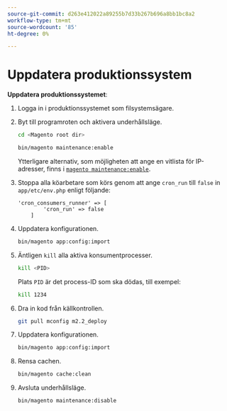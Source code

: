 ```yaml
---
source-git-commit: d263e412022a89255b7d33b267b696a8bb1bc8a2
workflow-type: tm+mt
source-wordcount: '85'
ht-degree: 0%

---
```

# Uppdatera produktionssystem

**Uppdatera produktionssystemet**:

1. Logga in i produktionssystemet som filsystemsägare.
1. Byt till programroten och aktivera underhållsläge.

   ```bash
   cd <Magento root dir>
   ```

   ```bash
   bin/magento maintenance:enable
   ```

   Ytterligare alternativ, som möjligheten att ange en vitlista för IP-adresser, finns i [`magento maintenance:enable`](../installation/tutorials/maintenance-mode.md).

1. Stoppa alla köarbetare som körs genom att ange `cron_run` till `false` in `app/etc/env.php` enligt följande:

   ```php?start_inline=1
   'cron_consumers_runner' => [
           'cron_run' => false
       ]
   ```

1. Uppdatera konfigurationen.

   ```bash
   bin/magento app:config:import
   ```

1. Äntligen `kill` alla aktiva konsumentprocesser.

   ```bash
   kill <PID>
   ```

   Plats `PID` är det process-ID som ska dödas, till exempel:

   ```bash
   kill 1234
   ```

1. Dra in kod från källkontrollen.

   ```bash
   git pull mconfig m2.2_deploy
   ```

1. Uppdatera konfigurationen.

   ```bash
   bin/magento app:config:import
   ```

1. Rensa cachen.

   ```bash
   bin/magento cache:clean
   ```

1. Avsluta underhållsläge.

   ```bash
   bin/magento maintenance:disable
   ```
